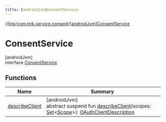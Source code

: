 ```yaml
---
title: [androidJvm]ConsentService
---
```

//[link](../../../index.html)/[com.tink.service.consent](../index.html)/[[androidJvm]ConsentService](index.html)



# ConsentService



[androidJvm]\
interface [ConsentService](index.html)



## Functions


| Name | Summary |
|---|---|
| [describeClient](describe-client.html) | [androidJvm]<br>abstract suspend fun [describeClient](describe-client.html)(scopes: [Set](https://kotlinlang.org/api/latest/jvm/stdlib/kotlin.collections/-set/index.html)&lt;[Scope](../../com.tink.model.user/[android-jvm]-scope/index.html)&gt;): [OAuthClientDescription](../../com.tink.model.consent/[android-jvm]-o-auth-client-description/index.html) |

